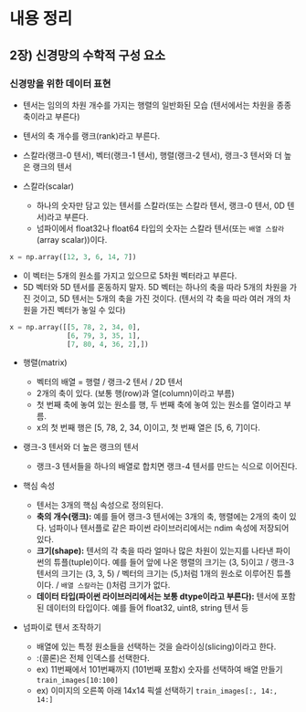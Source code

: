 # 내용 정리

## 2장) 신경망의 수학적 구성 요소

### 신경망을 위한 데이터 표현

-   텐서는 임의의 차원 개수를 가지는 행렬의 일반화된 모습 (텐서에서는 차원을 종종 축이라고 부른다)
-   텐서의 축 개수를 랭크(rank)라고 부른다.
-   스칼라(랭크-0 텐서), 벡터(랭크-1 텐서), 행렬(랭크-2 텐서), 랭크-3 텐서와 더 높은 랭크의 텐서

-   스칼라(scalar)
    -   하나의 숫자만 담고 있는 텐서를 스칼라(또는 스칼라 텐서, 랭크-0 텐서, 0D 텐서)라고 부른다.
    -   넘파이에서 float32나 float64 타입의 숫자는 스칼라 텐서(또는 `배열 스칼라`(array scalar))이다.

```python
x = np.array([12, 3, 6, 14, 7])
```

-   이 벡터는 5개의 원소를 가지고 있으므로 5차원 벡터라고 부른다.
-   5D 벡터와 5D 텐서를 혼동하지 말자. 5D 벡터는 하나의 축을 따라 5개의 차원을 가진 것이고, 5D 텐서는 5개의 축을 가진 것이다. (텐서의 각 축을 따라 여러 개의 차원을 가진 벡터가 놓일 수 있다)

```python
x = np.array([[5, 78, 2, 34, 0],
              [6, 79, 3, 35, 1],
              [7, 80, 4, 36, 2],])
```

-   행렬(matrix)

    -   벡터의 배열 = 행렬 / 랭크-2 텐서 / 2D 텐서
    -   2개의 축이 있다. (보통 행(row)과 열(column)이라고 부름)
    -   첫 번째 축에 놓여 있는 원소를 행, 두 번째 축에 놓여 있는 원소를 열이라고 부름.
    -   x의 첫 번째 행은 [5, 78, 2, 34, 0]이고, 첫 번째 열은 [5, 6, 7]이다.

-   랭크-3 텐서와 더 높은 랭크의 텐서

    -   랭크-3 텐서들을 하나의 배열로 합치면 랭크-4 텐서를 만드는 식으로 이어진다.

-   핵심 속성

    -   텐서는 3개의 핵심 속성으로 정의된다.
    -   **축의 개수(랭크):** 예를 들어 랭크-3 텐서에는 3개의 축, 행렬에는 2개의 축이 있다. 넘파이나 텐서플로 같은 파이썬 라이브러리에서는 ndim 속성에 저장되어 있다.
    -   **크기(shape):** 텐서의 각 축을 따라 얼마나 많은 차원이 있는지를 나타낸 파이썬의 튜플(tuple)이다. 예를 들어 앞에 나온 행렬의 크기는 (3, 5)이고 / 랭크-3 텐서의 크기는 (3, 3, 5) / 벡터의 크기는 (5,)처럼 1개의 원소로 이루어진 튜플이다. / `배열 스칼라`는 ()처럼 크기가 없다.
    -   **데이터 타입(파이썬 라이브러리에서는 보통 dtype이라고 부른다):** 텐서에 포함된 데이터의 타입이다. 예를 들어 float32, uint8, string 텐서 등

-   넘파이로 텐서 조작하기
    -   배열에 있는 특정 원소들을 선택하는 것을 슬라이싱(slicing)이라고 한다.
    -   :(콜론)은 전체 인덱스를 선택한다.
    -   ex) 11번째에서 101번째까지 (101번째 포함x) 숫자를 선택하여 배열 만들기 `train_images[10:100]`
    -   ex) 이미지의 오른쪽 아래 14x14 픽셀 선택하기 `train_images[:, 14:, 14:]`
